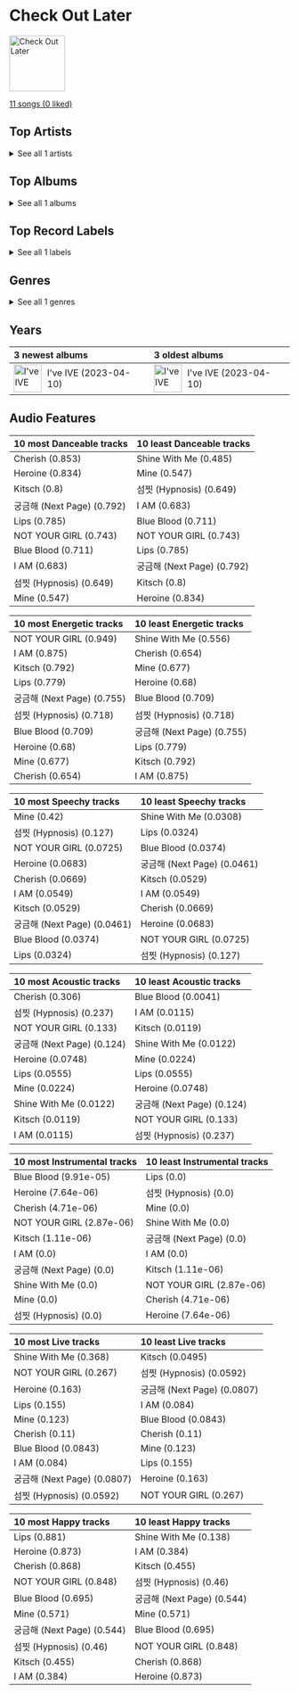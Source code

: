 # Check Out Later


<img src="https://i.scdn.co/image/ab67616d0000b27325ef3cec1eceefd4db2f91c8" alt="Check Out Later" width="100" />

[11 songs (0 liked)](tracks.md)

## Top Artists


<details>
<summary>See all 1 artists</summary>

| Art | Tracks | 💚 | Artist | 🔗 |
|:---|---:|---:|:---|:---|
| <img src="https://i.scdn.co/image/ab6761610000e5eb843f0ae97978d6572f8e9cea" alt="" width="50" /> | 11 | 0 | [IVE](../../artists/ive) | [🔗](https://open.spotify.com/artist/6RHTUrRF63xao58xh9FXYJ) |

</details>






## Top Albums


<details>
<summary>See all 1 albums</summary>

| Art | Tracks | 💚 | Album | Release Date | 🔗 |
|:---|---:|---:|:---|:---|:---|
| <img src="https://i.scdn.co/image/ab67616d0000b27325ef3cec1eceefd4db2f91c8" alt="" width="50" /> | 11 | 0 | I've IVE | 2023-04-10 | [🔗](https://open.spotify.com/album/38VzP4yWfHdHafITKKRHEB) |

</details>




## Top Record Labels


<details>
<summary>See all 1 labels</summary>

| Tracks | 💚 | Label |
|---:|---:|:---|
| 11 | 0 | [Starship Entertainment](../../labels/starship_entertainment) |

</details>




## Genres


<details>
<summary>See all 1 genres</summary>

| Tracks | 💚 | Genre |
|---:|---:|:---|
| 11 | 0 | [k-pop girl group](../../genres/k_pop_girl_group) |

</details>




## Years





| 3 newest albums | 3 oldest albums |
|:---|:---|
| <div style="display:flex; align-items:center;"><img src="https://i.scdn.co/image/ab67616d0000b27325ef3cec1eceefd4db2f91c8" alt="I've IVE" width="50" /> <span style="padding-left:10px;">I've IVE (2023-04-10)</span></div> | <div style="display:flex; align-items:center;"><img src="https://i.scdn.co/image/ab67616d0000b27325ef3cec1eceefd4db2f91c8" alt="I've IVE" width="50" /> <span style="padding-left:10px;">I've IVE (2023-04-10)</span></div> |
## Audio Features

| 10 most Danceable tracks | 10 least Danceable tracks |
|:---|:---|
| Cherish (0.853) | Shine With Me (0.485) |
| Heroine (0.834) | Mine (0.547) |
| Kitsch (0.8) | 섬찟 (Hypnosis) (0.649) |
| 궁금해 (Next Page) (0.792) | I AM (0.683) |
| Lips (0.785) | Blue Blood (0.711) |
| NOT YOUR GIRL (0.743) | NOT YOUR GIRL (0.743) |
| Blue Blood (0.711) | Lips (0.785) |
| I AM (0.683) | 궁금해 (Next Page) (0.792) |
| 섬찟 (Hypnosis) (0.649) | Kitsch (0.8) |
| Mine (0.547) | Heroine (0.834) |

| 10 most Energetic tracks | 10 least Energetic tracks |
|:---|:---|
| NOT YOUR GIRL (0.949) | Shine With Me (0.556) |
| I AM (0.875) | Cherish (0.654) |
| Kitsch (0.792) | Mine (0.677) |
| Lips (0.779) | Heroine (0.68) |
| 궁금해 (Next Page) (0.755) | Blue Blood (0.709) |
| 섬찟 (Hypnosis) (0.718) | 섬찟 (Hypnosis) (0.718) |
| Blue Blood (0.709) | 궁금해 (Next Page) (0.755) |
| Heroine (0.68) | Lips (0.779) |
| Mine (0.677) | Kitsch (0.792) |
| Cherish (0.654) | I AM (0.875) |

| 10 most Speechy tracks | 10 least Speechy tracks |
|:---|:---|
| Mine (0.42) | Shine With Me (0.0308) |
| 섬찟 (Hypnosis) (0.127) | Lips (0.0324) |
| NOT YOUR GIRL (0.0725) | Blue Blood (0.0374) |
| Heroine (0.0683) | 궁금해 (Next Page) (0.0461) |
| Cherish (0.0669) | Kitsch (0.0529) |
| I AM (0.0549) | I AM (0.0549) |
| Kitsch (0.0529) | Cherish (0.0669) |
| 궁금해 (Next Page) (0.0461) | Heroine (0.0683) |
| Blue Blood (0.0374) | NOT YOUR GIRL (0.0725) |
| Lips (0.0324) | 섬찟 (Hypnosis) (0.127) |

| 10 most Acoustic tracks | 10 least Acoustic tracks |
|:---|:---|
| Cherish (0.306) | Blue Blood (0.0041) |
| 섬찟 (Hypnosis) (0.237) | I AM (0.0115) |
| NOT YOUR GIRL (0.133) | Kitsch (0.0119) |
| 궁금해 (Next Page) (0.124) | Shine With Me (0.0122) |
| Heroine (0.0748) | Mine (0.0224) |
| Lips (0.0555) | Lips (0.0555) |
| Mine (0.0224) | Heroine (0.0748) |
| Shine With Me (0.0122) | 궁금해 (Next Page) (0.124) |
| Kitsch (0.0119) | NOT YOUR GIRL (0.133) |
| I AM (0.0115) | 섬찟 (Hypnosis) (0.237) |

| 10 most Instrumental tracks | 10 least Instrumental tracks |
|:---|:---|
| Blue Blood (9.91e-05) | Lips (0.0) |
| Heroine (7.64e-06) | 섬찟 (Hypnosis) (0.0) |
| Cherish (4.71e-06) | Mine (0.0) |
| NOT YOUR GIRL (2.87e-06) | Shine With Me (0.0) |
| Kitsch (1.11e-06) | 궁금해 (Next Page) (0.0) |
| I AM (0.0) | I AM (0.0) |
| 궁금해 (Next Page) (0.0) | Kitsch (1.11e-06) |
| Shine With Me (0.0) | NOT YOUR GIRL (2.87e-06) |
| Mine (0.0) | Cherish (4.71e-06) |
| 섬찟 (Hypnosis) (0.0) | Heroine (7.64e-06) |

| 10 most Live tracks | 10 least Live tracks |
|:---|:---|
| Shine With Me (0.368) | Kitsch (0.0495) |
| NOT YOUR GIRL (0.267) | 섬찟 (Hypnosis) (0.0592) |
| Heroine (0.163) | 궁금해 (Next Page) (0.0807) |
| Lips (0.155) | I AM (0.084) |
| Mine (0.123) | Blue Blood (0.0843) |
| Cherish (0.11) | Cherish (0.11) |
| Blue Blood (0.0843) | Mine (0.123) |
| I AM (0.084) | Lips (0.155) |
| 궁금해 (Next Page) (0.0807) | Heroine (0.163) |
| 섬찟 (Hypnosis) (0.0592) | NOT YOUR GIRL (0.267) |

| 10 most Happy tracks | 10 least Happy tracks |
|:---|:---|
| Lips (0.881) | Shine With Me (0.138) |
| Heroine (0.873) | I AM (0.384) |
| Cherish (0.868) | Kitsch (0.455) |
| NOT YOUR GIRL (0.848) | 섬찟 (Hypnosis) (0.46) |
| Blue Blood (0.695) | 궁금해 (Next Page) (0.544) |
| Mine (0.571) | Mine (0.571) |
| 궁금해 (Next Page) (0.544) | Blue Blood (0.695) |
| 섬찟 (Hypnosis) (0.46) | NOT YOUR GIRL (0.848) |
| Kitsch (0.455) | Cherish (0.868) |
| I AM (0.384) | Heroine (0.873) |
